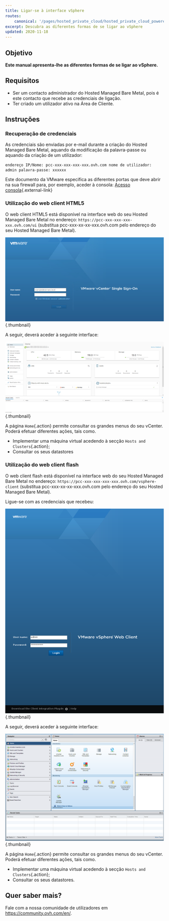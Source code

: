 ```yaml
---
title: Ligar-se à interface vSphere
routes:
    canonical: '/pages/hosted_private_cloud/hosted_private_cloud_powered_by_vmware/vsphere_interface_connexion'
excerpt: Descubra as diferentes formas de se ligar ao vSphere
updated: 2020-11-18
---
```


## Objetivo

**Este manual apresenta-lhe as diferentes formas de se ligar ao vSphere.**

## Requisitos

- Ser um contacto administrador do Hosted Managed Bare Metal, pois é este contacto que recebe as credenciais de ligação.
- Ter criado um utilizador ativo na Área de Cliente.

## Instruções

### Recuperação de credenciais

As credenciais são enviadas por e-mail durante a criação do Hosted Managed Bare Metal, aquando da modificação da palavra-passe ou aquando da criação de um utilizador:

```
endereço IP/Nome: pcc-xxx-xxx-xxx-xxx.ovh.com nome de utilizador: admin palavra-passe: xxxxxx
```

Este documento da VMware especifica as diferentes portas que deve abrir na sua firewall para, por exemplo, aceder à consola: [Acesso consola](https://kb.vmware.com/kb/1012382){.external-link}

### Utilização do web client HTML5

O web client HTML5 está disponível na interface web do seu Hosted Managed Bare Metal no endereço: `https://pcc-xxx-xxx-xxx-xxx.ovh.com/ui` (substitua pcc-xxx-xx-xx-xxx.ovh.com pelo endereço do seu Hosted Managed Bare Metal).

![Ligação à interface vSphere HTML5](images/connection_interface_w_html5.png){.thumbnail}

A seguir, deverá aceder à seguinte interface:

![Ligação à interface vSphere HTML5](images/vsphere-client-html5.png){.thumbnail}

A página `Home`{.action} permite consultar os grandes menus do seu vCenter. Poderá efetuar diferentes ações, tais como.

- Implementar uma máquina virtual acedendo à secção `Hosts and Clusters`{.action};
- Consultar os seus datastores

### Utilização do web client flash

O web client flash está disponível na interface web do seu Hosted Managed Bare Metal no endereço: `https://pcc-xxx-xxx-xxx-xxx.ovh.com/vsphere-client` (substitua pcc-xxx-xx-xx-xxx.ovh.com pelo endereço do seu Hosted Managed Bare Metal).

Ligue-se com as credenciais que recebeu:

![Client vSphere](images/vsphere-client.png){.thumbnail}

A seguir, deverá aceder à seguinte interface:

![Ligação à interface vSphere](images/connection_interface_w.png){.thumbnail}

A página `Home`{.action} permite consultar os grandes menus do seu vCenter. Poderá efetuar diferentes ações, tais como.

- Implementar uma máquina virtual acedendo à secção `Hosts and Clusters`{.action};
- Consultar os seus datastores.

## Quer saber mais?

Fale com a nossa comunidade de utilizadores em <https://community.ovh.com/en/>.
